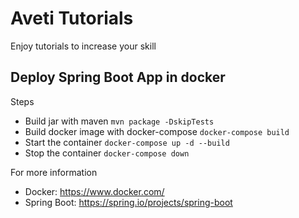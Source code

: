 # Aveti Tutorials
Enjoy tutorials to increase your skill
## Deploy Spring Boot App in docker
Steps
- Build jar with maven
`mvn package -DskipTests`
- Build docker image with docker-compose
`docker-compose build`
- Start the container
`docker-compose up -d --build`
- Stop the container
 `docker-compose down`

For more information
* Docker:  <https://www.docker.com/>
* Spring Boot: <https://spring.io/projects/spring-boot>
